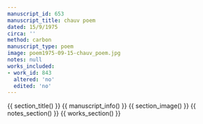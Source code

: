 ```yaml
---
manuscript_id: 653
manuscript_title: chauv poem
dated: 15/9/1975
circa: ''
method: carbon
manuscript_type: poem
image: poem1975-09-15-chauv_poem.jpg
notes: null
works_included:
- work_id: 843
  altered: 'no'
  edited: 'no'
---
```


{{ section_title() }}
{{ manuscript_info() }}
{{ section_image() }}
{{ notes_section() }}
{{ works_section() }}
